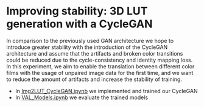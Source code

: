 # Improving stability: 3D LUT generation with a CycleGAN

In comparison to the previously used GAN architecture we hope to introduce greater stability with the introduction of the CycleGAN architecture and assume that the artifacts and broken color transitions could be reduced due to the cycle-consistency and identity mapping loss. In this experiment, we aim to enable the translation between different color films with the usage of unpaired image data for the first time, and we want to reduce the amount of artifacts and increase the stability of training.

- In [Img2LUT_CycleGAN.ipynb](https://github.com/ns144/3D-LUT/blob/main/03_CycleGAN_Img2LUT/Img2LUT_CycleGAN.ipynb) we implemented and trained our CycleGAN
- In [VAL_Models.ipynb](https://github.com/ns144/3D-LUT/blob/main/03_CycleGAN_Img2LUT/VAL_Models.ipynb) we evaluate the trained models

